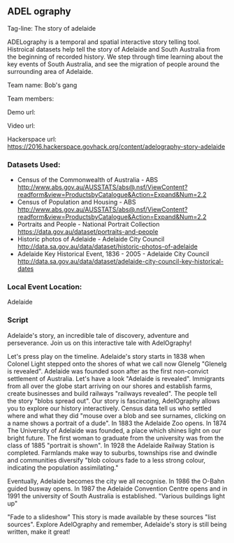 ## ADEL ography

Tag-line: The story of adelaide

ADELography is a temporal and spatial interactive story telling tool. Histroical
datasets help tell the story of Adelaide and South Australia from the beginning
of recorded history. We step through time learning about the key events of
South Australia, and see the migration of people around the surrounding area of
Adelaide.

Team name: Bob's gang

Team members:

Demo url:

Video url:

Hackerspace url: https://2016.hackerspace.govhack.org/content/adelography-story-adelaide

### Datasets Used:

* Census of the Commonwealth of Australia - ABS
http://www.abs.gov.au/AUSSTATS/abs@.nsf/ViewContent?readform&view=ProductsbyCatalogue&Action=Expand&Num=2.2
* Census of Population and Housing - ABS
http://www.abs.gov.au/AUSSTATS/abs@.nsf/ViewContent?readform&view=ProductsbyCatalogue&Action=Expand&Num=2.2
* Portraits and People - National Portrait Collection
https://data.gov.au/dataset/portraits-and-people
* Historic photos of Adelaide - Adelaide City Council
http://data.sa.gov.au/data/dataset/historic-photos-of-adelaide
* Adelaide Key Historical Event, 1836 - 2005 - Adelaide City Council
http://data.sa.gov.au/data/dataset/adelaide-city-council-key-historical-dates

### Local Event Location:
Adelaide

### Script
Adelaide's story, an incredible tale of discovery, adventure and perseverance.
Join us on this interactive tale with AdelOgraphy!

Let's press play on the timeline. Adelaide's story starts in 1838 when Colonel
Light stepped onto the shores of what we call now Glenelg "Glenelg is revealed".
Adelaide was founded soon after as the first non-convict settlement of
Australia. Let's have a look "Adelaide is revealed". Immigrants from all over
the globe start arriving on our shores and establish farms, create businesses and
build railways "railways revealed". The people tell the story "blobs spread
out". Our story is fascinating, AdelOgraphy allows you to explore our history
interactively. Census data tell us who settled where and what they did
"mouse over a blob and see surnames, clicking on a name shows a portrait of
a dude". In 1883 the Adelaide Zoo opens. In 1874 The University of Adelaide was
founded, a place which shines light on our bright future. The first woman to
graduate from the university was from the class of 1885 "portrait is shown". In
1928 the Adelaide Railway Station is completed. Farmlands make way to suburbs,
townships rise and dwindle and communities diversify "blob colours fade to a
less strong colour, indicating the population assimilating."

Eventually, Adelaide becomes the city we all recognise. In 1986 the O-Bahn guided
busway opens. In 1987 the Adelaide Convention Centre opens and in 1991 the
university of South Australia is established. "Various buildings light up"

"Fade to a slideshow"
This story is made available by these sources "list sources". Explore AdelOgraphy
and remember, Adelaide's story is still being written, make it great!  
